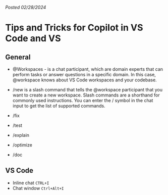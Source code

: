 *Posted 02/28/2024*

# Tips and Tricks for Copilot in VS Code and VS

## General
- @Workspaces - is a chat participant, which are domain experts that can perform tasks or answer questions in a specific domain. In this case, @workspace knows about VS Code workspaces and your codebase.

- /new is a slash command that tells the @workspace participant that you want to create a new workspace. Slash commands are a shorthand for commonly used instructions. You can enter the / symbol in the chat input to get the list of supported commands.

- /fix
- /test
- /explain 
- /optimize
- /doc

## VS Code
- Inline chat `CTRL+I`
- Chat window `Ctrl+Alt+I`
